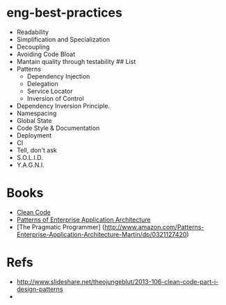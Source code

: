 # eng-best-practices
 * Readability
 * Simplification and Specialization
 * Decoupling
 * Avoiding Code Bloat
 * Mantain quality through testability
## List
 * Patterns
   * Dependency Injection
   * Delegation
   * Service Locator
   * Inversion of Control
 * Dependency Inversion Principle.
 * Namespacing
 * Global State
 * Code Style & Documentation
 * Deployment
 * CI
 * Tell, don't ask
 * S.O.L.I.D.
 * Y.A.G.N.I.
 
# Books

  * [Clean Code](http://www.amazon.de/Clean-Code-Handbook-Software-Craftsmanship/dp/0132350882)
  * [Patterns of Enterprise Application Architecture](http://www.amazon.com/Patterns-Enterprise-Application-Architecture-Martin/dp/0321127420)
  * [The Pragmatic Programmer] (http://www.amazon.com/Patterns-Enterprise-Application-Architecture-Martin/dp/0321127420) 

# Refs
  * http://www.slideshare.net/theojungeblut/2013-106-clean-code-part-i-design-patterns
  * 
